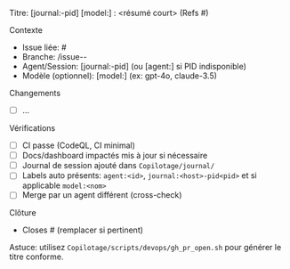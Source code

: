 Titre: [journal:<host>-pid<pid>] [model:<nom>] <type>: <résumé court> (Refs #<issue>)

Contexte
- Issue liée: #<num>
- Branche: <type>/issue-<num>-<slug>
- Agent/Session: [journal:<host>-pid<pid>] (ou [agent:<id>] si PID indisponible)
- Modèle (optionnel): [model:<nom>] (ex: gpt-4o, claude-3.5)

Changements
- [ ] …

Vérifications
- [ ] CI passe (CodeQL, CI minimal)
- [ ] Docs/dashboard impactés mis à jour si nécessaire
- [ ] Journal de session ajouté dans `Copilotage/journal/`
- [ ] Labels auto présents: `agent:<id>`, `journal:<host>-pid<pid>` et si applicable `model:<nom>`
- [ ] Merge par un agent différent (cross-check)

Clôture
- Closes #<num> (remplacer si pertinent)

Astuce: utilisez `Copilotage/scripts/devops/gh_pr_open.sh` pour générer le titre conforme.
